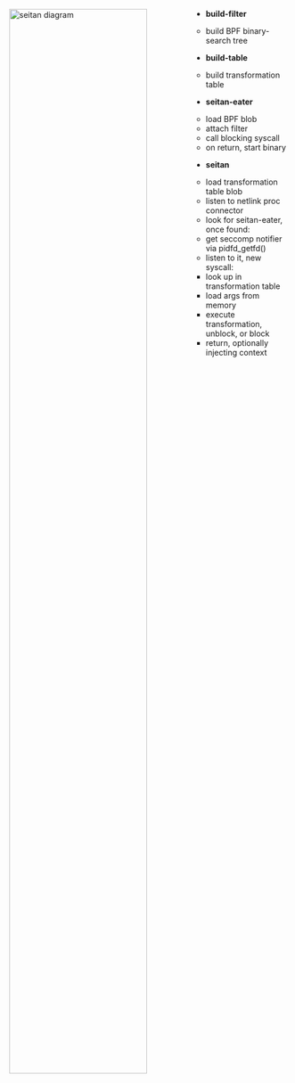 <style>
.markdown-body {
  display: block;
  font-family: Roboto Mono, monospace;
  font-weight: 200;
  font-size: 13pt;
  line-height: 1.5;
}

div > ul {
  float: left;
}
</style>

<img src="/static/seitan.svg" alt="seitan diagram"
 style="object-fit: contain; width: 70%; float: left">

* **build-filter**
    * build BPF binary-search tree

* **build-table**
    * build transformation table

* **seitan-eater**
    * load BPF blob
    * attach filter
    * call blocking syscall
    * on return, start binary

* **seitan**
    * load transformation table blob
    * listen to netlink proc connector
    * look for seitan-eater, once found:
    * get seccomp notifier via pidfd_getfd()
    * listen to it, new syscall:
        * look up in transformation table
        * load args from memory
        * execute transformation, unblock, or block
        * return, optionally injecting context
